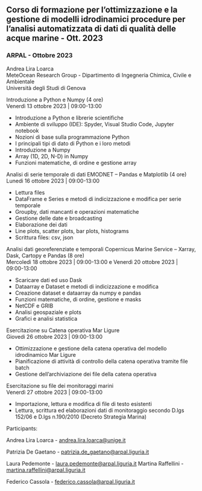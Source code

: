## Corso di formazione per l’ottimizzazione e la gestione di modelli idrodinamici procedure per l’analisi automatizzata di dati di qualità delle acque marine - Ott. 2023
### ARPAL - Ottobre 2023

Andrea Lira Loarca  
MeteOcean Research Group - Dipartimento di Ingegneria Chimica, Civile e Ambientale  
Università degli Studi di Genova  

Introduzione a Python e Numpy (4 ore)  
Venerdì 13 ottobre 2023 | 09:00-13:00
- Introduzione a Python e librerie scientifiche 
-	Ambiente di sviluppo (IDE): Spyder, Visual Studio Code, Jupyter notebook
-	Nozioni di base sulla programmazione Python 
-	I principali tipi di dato di Python e i loro metodi
-	Introduzione a Numpy
-	Array (1D, 2D, N-D) in Numpy
-	Funzioni matematiche, di ordine e gestione array

Analisi di serie temporale di dati EMODNET – Pandas e Matplotlib (4 ore)  
Lunedi 16 ottobre 2023 | 09:00-13:00
- Lettura files
- DataFrame e Series e metodi di indicizzazione e modifica per serie temporale
- Groupby, dati mancanti e operazioni matematiche 
-	Gestione delle date e broadcasting
-	Elaborazione dei dati
-	Line plots, scatter plots, bar plots, histograms
-	Scrittura files: csv, json 

Analisi dati georeferenziate e temporali Copernicus Marine Service – Xarray, Dask, Cartopy e Pandas (8 ore)  
Mercoledì 18 ottobre 2023 | 09:00-13:00 e Venerdì 20 ottobre 2023 | 09:00-13:00
- Scaricare dati ed uso Dask
- Dataarray e Dataset e metodi di indicizzazione e modifica
- Creazione dataset e dataarray da numpy e pandas
- Funzioni matematiche, di ordine, gestione e masks
- NetCDF e GRIB
- Analisi geospaziale e plots
- Grafici e analisi statistica

Esercitazione su Catena operativa Mar Ligure  
Giovedi 26 ottobre 2023 | 09:00-13:00
-	Ottimizzazione e gestione della catena operativa del modello idrodinamico Mar Ligure
-	Pianificazione di attività di controllo della catena operativa tramite file batch
-	Gestione dell’archiviazione dei file della catena operativa

Esercitazione su file dei monitoraggi marini  
Venerdì 27 ottobre 2023 | 09:00-13:00
- Importazione, lettura e modifica di file di testo esistenti
- Lettura, scrittura ed elaborazioni dati di monitoraggio secondo D.lgs 152/06 e D.lgs n.190/2010 (Decreto Strategia Marina) 


Participants:

Andrea Lira Loarca - andrea.lira.loarca@unige.it

Patrizia De Gaetano - patrizia.de_gaetano@arpal.liguria.it


Laura Pedemonte - laura.pedemonte@arpal.liguria.it
Martina Raffellini - martina.raffellini@arpal.liguria.it

Federico Cassola - federico.cassola@arpal.liguria.it


